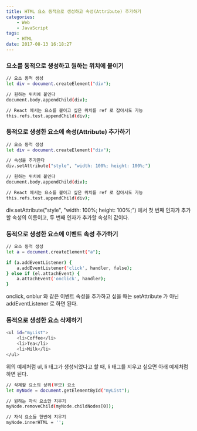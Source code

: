 ```yaml
---
title: HTML 요소 동적으로 생성하고 속성(Attribute) 추가하기
categories:
    - Web
    - JavaScript
tags:
    - HTML
date: 2017-08-13 16:18:27
---
```


### 요소를 동적으로 생성하고 원하는 위치에 붙이기
```bash
// 요소 동적 생성
let div = document.createElement("div");

// 원하는 위치에 붙인다
document.body.appendChild(div);

// React 에서는 요소를 붙이고 싶은 위치를 ref 로 잡아서도 가능 
this.refs.test.appendChild(div);
```

### 동적으로 생성한 요소에 속성(Attribute) 추가하기
```bash
// 요소 동적 생성
let div = document.createElement("div");

// 속성을 추가한다
div.setAttribute("style", "width: 100%; height: 100%;")

// 원하는 위치에 붙인다
document.body.appendChild(div);

// React 에서는 요소를 붙이고 싶은 위치를 ref 로 잡아서도 가능 
this.refs.test.appendChild(div);
```

div.setAttribute("style", "width: 100%; height: 100%;") 에서 첫 번째 인자가 추가할 속성의 이름이고,
두 번째 인자가 추가할 속성의 값이다.

### 동적으로 생성한 요소에 이벤트 속성 추가하기
```bash
// 요소 동적 생성
let a = document.createElement("a");

if (a.addEventListener) {
    a.addEventListener('click', handler, false); 
} else if (el.attachEvent) {
    a.attachEvent('onclick', handler);
}
```

onclick, onblur 와 같은 이벤트 속성을 추가하고 싶을 때는 setAttribute 가 아닌 addEventListener 로 하면 된다.

### 동적으로 생성한 요소 삭제하기
```bash
<ul id="myList">
    <li>Coffee</li>
    <li>Tea</li>
    <li>Milk</li>
</ul>
```
위의 예제처럼 ul, li 태그가 생성되었다고 할 때, li 태그를 지우고 싶으면 아래 예제처럼 하면 된다.
```bash
// 삭제할 요소의 상위(부모) 요소
let myNode = document.getElementById("myList");

// 원하는 자식 요소만 지우기
myNode.removeChild(myNode.childNodes[0]);

// 자식 요소들 한번에 지우기
myNode.innerHTML = '';
```
